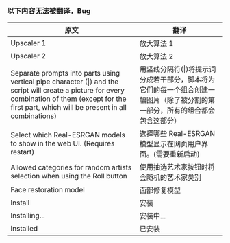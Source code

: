 ### 以下内容无法被翻译，Bug

| 原文                                                         | 翻译                                                         |
| ------------------------------------------------------------ | ------------------------------------------------------------ |
| Upscaler 1                                                   | 放大算法 1                                                   |
| Upscaler 2                                                   | 放大算法 2                                                   |
| Separate prompts into parts using vertical pipe character (\|) and the script will create a picture for every combination of them (except for the first part, which will be present in all combinations) | 用竖线分隔符(\|)将提示词分成若干部分，脚本将为它们的每一个组合创建一幅图片（除了被分割的第一部分，所有的组合都会包含这部分） |
| Select which Real-ESRGAN models to show in the web UI. (Requires restart) | 选择哪些 Real-ESRGAN 模型显示在网页用户界面。(需要重新启动)  |
| Allowed categories for random artists selection when using the Roll button | 使用抽选艺术家按钮时将会随机的艺术家类别                     |
| Face restoration model                                       | 面部修复模型                                                 |
| Install                                                      | 安装                                                         |
| Installing...                                                | 安装中...                                                    |
| Installed                                                    | 已安装                                                       |
